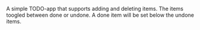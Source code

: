 A simple TODO-app that supports adding and deleting items. 
The items toogled between done or undone. A done item will be set below the undone items.

